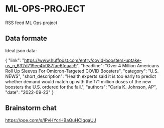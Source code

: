 # ML-OPS-PROJECT
RSS feed ML Ops project

## Data formate
Ideal json data:

{
  "link": "https://www.huffpost.com/entry/covid-boosters-uptake-us_n_632d719ee4b087fae6feaac9",
  "headline": "Over 4 Million Americans Roll Up Sleeves For Omicron-Targeted COVID Boosters",
  "category": "U.S. NEWS",
  "short_description": "Health experts said it is too early to predict whether demand would match up with the 171 million doses of the new boosters the U.S. ordered for the fall.",
  "authors": "Carla K. Johnson, AP",
  "date": "2022-09-23"
}

## Brainstorm chat
https://poe.com/s/lPvHYcrHBaQuHCIqgaUJ
